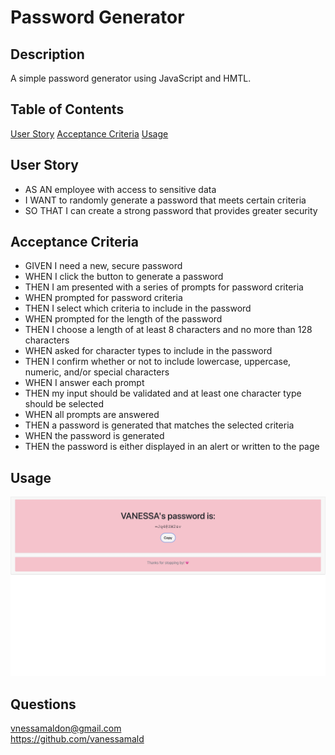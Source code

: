 # Password Generator
## Description
A simple password generator using JavaScript and HMTL.
## Table of Contents
[User Story](#user-story)
[Acceptance Criteria](#acceptance-criteria)
[Usage](#usage)

## User Story
- AS AN employee with access to sensitive data
- I WANT to randomly generate a password that meets certain criteria
- SO THAT I can create a strong password that provides greater security
## Acceptance Criteria
- GIVEN I need a new, secure password
- WHEN I click the button to generate a password
- THEN I am presented with a series of prompts for password criteria
- WHEN prompted for password criteria
- THEN I select which criteria to include in the password
- WHEN prompted for the length of the password
- THEN I choose a length of at least 8 characters and no more than 128 characters
- WHEN asked for character types to include in the password
- THEN I confirm whether or not to include lowercase, uppercase, numeric, and/or special characters
- WHEN I answer each prompt
- THEN my input should be validated and at least one character type should be selected
- WHEN all prompts are answered
- THEN a password is generated that matches the selected criteria
- WHEN the password is generated
- THEN the password is either displayed in an alert or written to the page
## Usage
<img src="images/password-generator.jpg"></img>
## Questions
vnessamaldon@gmail.com
<br>
https://github.com/vanessamald